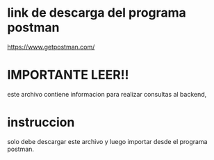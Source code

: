 # link de descarga del programa postman
https://www.getpostman.com/

# IMPORTANTE LEER!!
este archivo contiene informacion
para realizar consultas al backend,

# instruccion
solo debe descargar este archivo
y luego importar desde el programa
postman.

